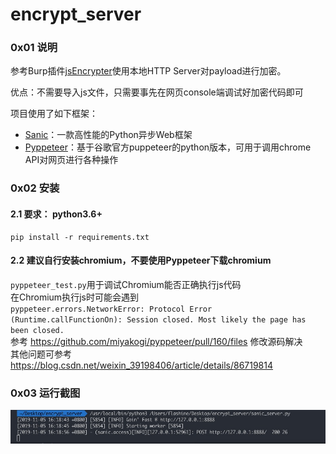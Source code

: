 # encrypt_server
### 0x01 说明
参考Burp插件[jsEncrypter](https://github.com/c0ny1/jsEncrypter)使用本地HTTP Server对payload进行加密。  

优点：不需要导入js文件，只需要事先在网页console端调试好加密代码即可

项目使用了如下框架：
- [Sanic](https://sanic.readthedocs.io/en/latest/)：一款高性能的Python异步Web框架
- [Pyppeteer](https://miyakogi.github.io/pyppeteer/)：基于谷歌官方puppeteer的python版本，可用于调用chrome API对网页进行各种操作

### 0x02 安装
#### 2.1 要求： python3.6+

```
pip install -r requirements.txt
```

#### 2.2 建议自行安装chromium，不要使用Pyppeteer下载chromium

`pyppeteer_test.py`用于调试Chromium能否正确执行js代码  
在Chromium执行js时可能会遇到  
`pyppeteer.errors.NetworkError: Protocol Error (Runtime.callFunctionOn): Session closed. Most likely the page has been closed.
`  
参考 https://github.com/miyakogi/pyppeteer/pull/160/files 修改源码解决  
其他问题可参考 https://blog.csdn.net/weixin_39198406/article/details/86719814

### 0x03 运行截图
![运行截图](https://github.com/f1ashine/encrypt_server/raw/master/screenshot.jpg)
